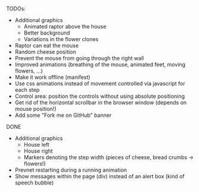 TODOs:
- Additional graphics
	- Animated raptor above the house
	- Better background
	- Variations in the flower clones
- Raptor can eat the mouse
- Random cheese position
- Prevent the mouse from going through the right wall
- Improved animations (breathing of the mouse, animated feet, moving flowers, ...)
- Make it work offline (manifest)
- Use css animations instead of movement controlled via javascript for each step
- Control area: position the controls without using absolute positioning
- Get rid of the horizontal scrollbar in the browser window (depends on mouse position!)
- Add some "Fork me on GitHub" banner


DONE
- Additional graphics
	- House left
	- House right
	- Markers denoting the step width (pieces of cheese, bread crumbs ->  flowers!)
- Prevnet restarting during a running animation
- Show messages within the page (div) instead of an alert box (kind of speech bubble)
